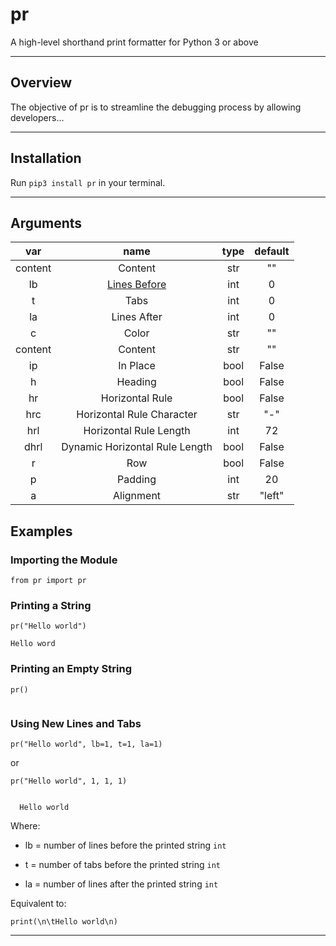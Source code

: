 # pr

A high-level shorthand print formatter for Python 3 or above

---

## Overview

The objective of pr is to streamline the debugging process by allowing developers...

---

## Installation

Run `pip3 install pr` in your terminal.

---

## Arguments

|   var   |                   name                    | type | default |
| :-----: | :---------------------------------------: | :--: | :-----: |
| content |                  Content                  | str  |   ""    |
|   lb    | [Lines Before](#using-new-lines-and-tabs) | int  |    0    |
|    t    |                   Tabs                    | int  |    0    |
|   la    |                Lines After                | int  |    0    |
|    c    |                   Color                   | str  |   ""    |
| content |                  Content                  | str  |   ""    |
|   ip    |                 In Place                  | bool |  False  |
|    h    |                  Heading                  | bool |  False  |
|   hr    |              Horizontal Rule              | bool |  False  |
|   hrc   |         Horizontal Rule Character         | str  |   "-"   |
|   hrl   |          Horizontal Rule Length           | int  |   72    |
|  dhrl   |      Dynamic Horizontal Rule Length       | bool |  False  |
|    r    |                    Row                    | bool |  False  |
|    p    |                  Padding                  | int  |   20    |
|    a    |                 Alignment                 | str  | "left"  |

## Examples

### Importing the Module

```
from pr import pr
```

### Printing a String

```
pr("Hello world")

```

```
Hello word
```

### Printing an Empty String

```
pr()

```

```

```

### Using New Lines and Tabs

```
pr("Hello world", lb=1, t=1, la=1)
```

or

```
pr("Hello world", 1, 1, 1)
```

```

  Hello world

```

Where:

- lb = number of lines before the printed string `int`

- t = number of tabs before the printed string `int`

- la = number of lines after the printed string `int`

Equivalent to:

```
print(\n\tHello world\n)
```

---
